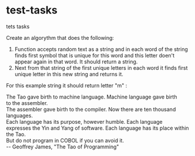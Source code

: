 # test-tasks
tets tasks

Create an algorythm that does the following:
1. Function accepts random text as a string and in each word of the string finds first symbol that is unique for this word and this letter doen't appear again in that word.
It should return a string.
2. Next from that string of the first unique letters in each word it finds first unique letter in this new string and returns it.

For this example string it should return letter "m" :

The Tao gave birth to machine language.  Machine language gave birth  
to the assembler.    
The assembler gave birth to the compiler.  Now there are ten thousand   
languages.  
Each language has its purpose, however humble.  Each language    
expresses the Yin and Yang of software.  Each language has its place within   
the Tao.  
But do not program in COBOL if you can avoid it.  
        -- Geoffrey James, "The Tao of Programming"  


